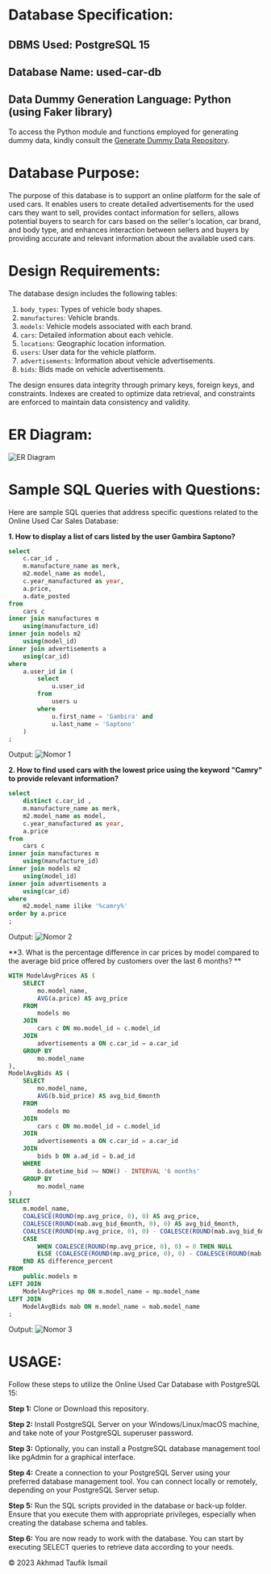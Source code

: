 # Database Specification:
## DBMS Used: PostgreSQL 15
## Database Name: used-car-db
## Data Dummy Generation Language: Python (using Faker library)
To access the Python module and functions employed for generating dummy data, kindly consult the [Generate Dummy Data Repository](https://github.com/akhmadtaufik/create-dummy-for-db).

# Database Purpose:
The purpose of this database is to support an online platform for the sale of used cars. It enables users to create detailed advertisements for the used cars they want to sell, provides contact information for sellers, allows potential buyers to search for cars based on the seller's location, car brand, and body type, and enhances interaction between sellers and buyers by providing accurate and relevant information about the available used cars.

# Design Requirements:
The database design includes the following tables:
1. `body_types`: Types of vehicle body shapes.
2. `manufactures`: Vehicle brands.
3. `models`: Vehicle models associated with each brand.
4. `cars`: Detailed information about each vehicle.
5. `locations`: Geographic location information.
6. `users`: User data for the vehicle platform.
7. `advertisements`: Information about vehicle advertisements.
8. `bids`: Bids made on vehicle advertisements.

The design ensures data integrity through primary keys, foreign keys, and constraints. Indexes are created to optimize data retrieval, and constraints are enforced to maintain data consistency and validity.

# ER Diagram:
![ER Diagram](https://github.com/akhmadtaufik/project-relational-database/blob/main/assets/ERD-3.png)

# Sample SQL Queries with Questions:
Here are sample SQL queries that address specific questions related to the Online Used Car Sales Database:

**1. How to display a list of cars listed by the user Gambira Saptono?**
```sql
select 
	c.car_id ,
	m.manufacture_name as merk,
	m2.model_name as model,
	c.year_manufactured as year,
	a.price,
	a.date_posted 
from 
	cars c 
inner join manufactures m 
	using(manufacture_id)
inner join models m2 
	using(model_id)
inner join advertisements a 
	using(car_id)
where 
	a.user_id in (
		select 
			u.user_id
		from 
			users u 
		where 
			u.first_name = 'Gambira' and 
			u.last_name = 'Saptono'
	)
;
```
Output:
![Nomor 1](https://github.com/akhmadtaufik/project-relational-database/blob/main/assets/transaction-nomor-3.png)

**2. How to find used cars with the lowest price using the keyword "Camry" to provide relevant information?**
```sql
select 
	distinct c.car_id ,
	m.manufacture_name as merk,
	m2.model_name as model,
	c.year_manufactured as year,
	a.price
from 
	cars c 
inner join manufactures m 
	using(manufacture_id)
inner join models m2 
	using(model_id)
inner join advertisements a 
	using(car_id)
where
	m2.model_name ilike '%camry%'
order by a.price 
;
```
Output:
![Nomor 2](https://github.com/akhmadtaufik/project-relational-database/blob/main/assets/transaction-nomor-4.png)

**3. What is the percentage difference in car prices by model compared to the average bid price offered by customers over the last 6 months? **
```sql
WITH ModelAvgPrices AS (
    SELECT
        mo.model_name,
        AVG(a.price) AS avg_price
    FROM
        models mo
    JOIN
        cars c ON mo.model_id = c.model_id
    JOIN
        advertisements a ON c.car_id = a.car_id
    GROUP BY
        mo.model_name
),
ModelAvgBids AS (
    SELECT
        mo.model_name,
        AVG(b.bid_price) AS avg_bid_6month
    FROM
        models mo
    JOIN
        cars c ON mo.model_id = c.model_id
    JOIN
        advertisements a ON c.car_id = a.car_id
    JOIN
        bids b ON a.ad_id = b.ad_id
    WHERE
        b.datetime_bid >= NOW() - INTERVAL '6 months'
    GROUP BY
        mo.model_name
)
SELECT
    m.model_name,
    COALESCE(ROUND(mp.avg_price, 0), 0) AS avg_price,
    COALESCE(ROUND(mab.avg_bid_6month, 0), 0) AS avg_bid_6month,
    COALESCE(ROUND(mp.avg_price, 0), 0) - COALESCE(ROUND(mab.avg_bid_6month, 0), 0) AS difference,
    CASE
        WHEN COALESCE(ROUND(mp.avg_price, 0), 0) = 0 THEN NULL
        ELSE (COALESCE(ROUND(mp.avg_price, 0), 0) - COALESCE(ROUND(mab.avg_bid_6month, 0), 0)) / COALESCE(ROUND(mp.avg_price, 0), 0) * 100
    END AS difference_percent
FROM
    public.models m
LEFT JOIN
    ModelAvgPrices mp ON m.model_name = mp.model_name
LEFT JOIN
    ModelAvgBids mab ON m.model_name = mab.model_name
;
```
Output:
![Nomor 3](https://github.com/akhmadtaufik/project-relational-database/blob/main/assets/analytical-nomor-4.png)

# USAGE:
Follow these steps to utilize the Online Used Car Database with PostgreSQL 15:

**Step 1:** Clone or Download this repository.

**Step 2:** Install PostgreSQL Server on your Windows/Linux/macOS machine, and take note of your PostgreSQL superuser password.

**Step 3:** Optionally, you can install a PostgreSQL database management tool like pgAdmin for a graphical interface.

**Step 4:** Create a connection to your PostgreSQL Server using your preferred database management tool. You can connect locally or remotely, depending on your PostgreSQL Server setup.

**Step 5:** Run the SQL scripts provided in the database or back-up folder. Ensure that you execute them with appropriate privileges, especially when creating the database schema and tables.

**Step 6:** You are now ready to work with the database. You can start by executing SELECT queries to retrieve data according to your needs.

&copy; 2023 Akhmad Taufik Ismail
